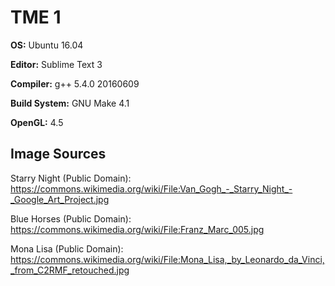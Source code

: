 # TME 1

**OS:** Ubuntu 16.04

**Editor:** Sublime Text 3

**Compiler:** g++ 5.4.0 20160609

**Build System:** GNU Make 4.1

**OpenGL:** 4.5

## Image Sources

Starry Night (Public Domain):
https://commons.wikimedia.org/wiki/File:Van_Gogh_-_Starry_Night_-_Google_Art_Project.jpg

Blue Horses (Public Domain):
https://commons.wikimedia.org/wiki/File:Franz_Marc_005.jpg

Mona Lisa (Public Domain):
https://commons.wikimedia.org/wiki/File:Mona_Lisa,_by_Leonardo_da_Vinci,_from_C2RMF_retouched.jpg